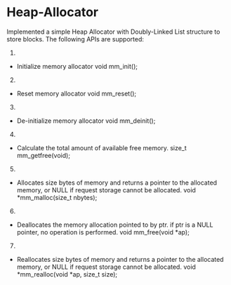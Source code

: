 # Heap-Allocator
Implemented a simple Heap Allocator with Doubly-Linked List structure to store blocks.
The following APIs are supported:

1.
 * Initialize memory allocator
void mm_init();

2.
 * Reset memory allocator
void mm_reset();

3.
 * De-initialize memory allocator
void mm_deinit();

4.
 * Calculate the total amount of available free memory.
size_t mm_getfree(void);

5.
 * Allocates size bytes of memory and returns a pointer to the
   allocated memory, or NULL if request storage cannot be allocated.
void *mm_malloc(size_t nbytes);

6.
 * Deallocates the memory allocation pointed to by ptr.
   if ptr is a NULL pointer, no operation is performed.
void mm_free(void *ap);

7.
 * Reallocates size bytes of memory and returns a pointer to the
   allocated memory, or NULL if request storage cannot be allocated.
void *mm_realloc(void *ap, size_t size);
